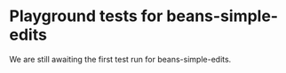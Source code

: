 # Playground tests for beans-simple-edits
We are still awaiting the first test run for beans-simple-edits.
